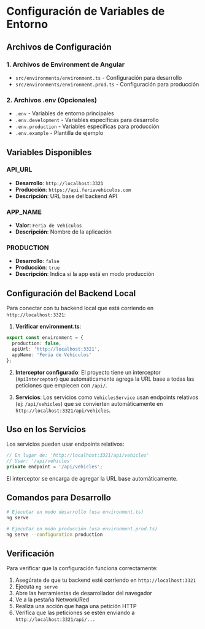 # Configuración de Variables de Entorno

## Archivos de Configuración

### 1. Archivos de Environment de Angular

- `src/environments/environment.ts` - Configuración para desarrollo
- `src/environments/environment.prod.ts` - Configuración para producción

### 2. Archivos .env (Opcionales)

- `.env` - Variables de entorno principales
- `.env.development` - Variables específicas para desarrollo
- `.env.production` - Variables específicas para producción
- `.env.example` - Plantilla de ejemplo

## Variables Disponibles

### API_URL
- **Desarrollo**: `http://localhost:3321`
- **Producción**: `https://api.feriavehiculos.com`
- **Descripción**: URL base del backend API

### APP_NAME
- **Valor**: `Feria de Vehículos`
- **Descripción**: Nombre de la aplicación

### PRODUCTION
- **Desarrollo**: `false`
- **Producción**: `true`
- **Descripción**: Indica si la app está en modo producción

## Configuración del Backend Local

Para conectar con tu backend local que está corriendo en `http://localhost:3321`:

1. **Verificar environment.ts**:
```typescript
export const environment = {
  production: false,
  apiUrl: 'http://localhost:3321',
  appName: 'Feria de Vehículos'
};
```

2. **Interceptor configurado**: El proyecto tiene un interceptor (`ApiInterceptor`) que automáticamente agrega la URL base a todas las peticiones que empiecen con `/api/`.

3. **Servicios**: Los servicios como `VehiclesService` usan endpoints relativos (ej: `/api/vehicles`) que se convierten automáticamente en `http://localhost:3321/api/vehicles`.

## Uso en los Servicios

Los servicios pueden usar endpoints relativos:

```typescript
// En lugar de: 'http://localhost:3321/api/vehicles'
// Usar: '/api/vehicles'
private endpoint = '/api/vehicles';
```

El interceptor se encarga de agregar la URL base automáticamente.

## Comandos para Desarrollo

```bash
# Ejecutar en modo desarrollo (usa environment.ts)
ng serve

# Ejecutar en modo producción (usa environment.prod.ts)
ng serve --configuration production
```

## Verificación

Para verificar que la configuración funciona correctamente:

1. Asegúrate de que tu backend esté corriendo en `http://localhost:3321`
2. Ejecuta `ng serve`
3. Abre las herramientas de desarrollador del navegador
4. Ve a la pestaña Network/Red
5. Realiza una acción que haga una petición HTTP
6. Verifica que las peticiones se estén enviando a `http://localhost:3321/api/...`
